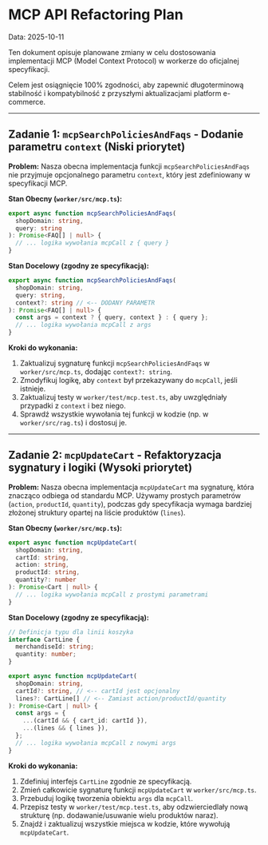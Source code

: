 # MCP API Refactoring Plan

Data: 2025-10-11

Ten dokument opisuje planowane zmiany w celu dostosowania implementacji MCP (Model Context Protocol) w workerze do oficjalnej specyfikacji.

Celem jest osiągnięcie 100% zgodności, aby zapewnić długoterminową stabilność i kompatybilność z przyszłymi aktualizacjami platform e-commerce.

---

## Zadanie 1: `mcpSearchPoliciesAndFaqs` - Dodanie parametru `context` (Niski priorytet)

**Problem:**
Nasza obecna implementacja funkcji `mcpSearchPoliciesAndFaqs` nie przyjmuje opcjonalnego parametru `context`, który jest zdefiniowany w specyfikacji MCP.

**Stan Obecny (`worker/src/mcp.ts`):**
```typescript
export async function mcpSearchPoliciesAndFaqs(
  shopDomain: string,
  query: string
): Promise<FAQ[] | null> {
  // ... logika wywołania mcpCall z { query }
}
```

**Stan Docelowy (zgodny ze specyfikacją):**
```typescript
export async function mcpSearchPoliciesAndFaqs(
  shopDomain: string,
  query: string,
  context?: string // <-- DODANY PARAMETR
): Promise<FAQ[] | null> {
  const args = context ? { query, context } : { query };
  // ... logika wywołania mcpCall z args
}
```

**Kroki do wykonania:**
1.  Zaktualizuj sygnaturę funkcji `mcpSearchPoliciesAndFaqs` w `worker/src/mcp.ts`, dodając `context?: string`.
2.  Zmodyfikuj logikę, aby `context` był przekazywany do `mcpCall`, jeśli istnieje.
3.  Zaktualizuj testy w `worker/test/mcp.test.ts`, aby uwzględniały przypadki z `context` i bez niego.
4.  Sprawdź wszystkie wywołania tej funkcji w kodzie (np. w `worker/src/rag.ts`) i dostosuj je.

---

## Zadanie 2: `mcpUpdateCart` - Refaktoryzacja sygnatury i logiki (Wysoki priorytet)

**Problem:**
Nasza obecna implementacja `mcpUpdateCart` ma sygnaturę, która znacząco odbiega od standardu MCP. Używamy prostych parametrów (`action`, `productId`, `quantity`), podczas gdy specyfikacja wymaga bardziej złożonej struktury opartej na liście produktów (`lines`).

**Stan Obecny (`worker/src/mcp.ts`):**
```typescript
export async function mcpUpdateCart(
  shopDomain: string,
  cartId: string,
  action: string,
  productId: string,
  quantity?: number
): Promise<Cart | null> {
  // ... logika wywołania mcpCall z prostymi parametrami
}
```

**Stan Docelowy (zgodny ze specyfikacją):**
```typescript
// Definicja typu dla linii koszyka
interface CartLine {
  merchandiseId: string;
  quantity: number;
}

export async function mcpUpdateCart(
  shopDomain: string,
  cartId?: string, // <-- cartId jest opcjonalny
  lines?: CartLine[] // <-- Zamiast action/productId/quantity
): Promise<Cart | null> {
  const args = {
    ...(cartId && { cart_id: cartId }),
    ...(lines && { lines }),
  };
  // ... logika wywołania mcpCall z nowymi args
}
```

**Kroki do wykonania:**
1.  Zdefiniuj interfejs `CartLine` zgodnie ze specyfikacją.
2.  Zmień całkowicie sygnaturę funkcji `mcpUpdateCart` w `worker/src/mcp.ts`.
3.  Przebuduj logikę tworzenia obiektu `args` dla `mcpCall`.
4.  Przepisz testy w `worker/test/mcp.test.ts`, aby odzwierciedlały nową strukturę (np. dodawanie/usuwanie wielu produktów naraz).
5.  Znajdź i zaktualizuj wszystkie miejsca w kodzie, które wywołują `mcpUpdateCart`.
